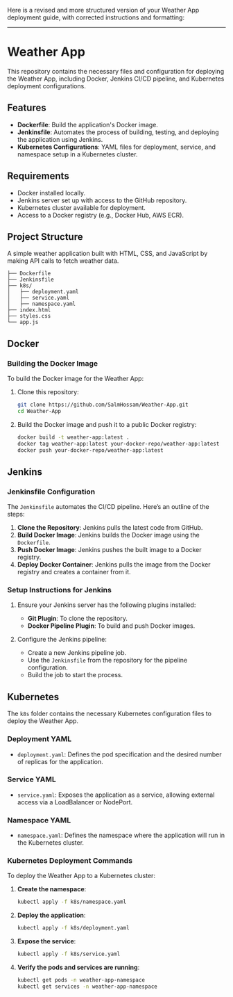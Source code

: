 Here is a revised and more structured version of your Weather App deployment guide, with corrected instructions and formatting:

---

# Weather App

This repository contains the necessary files and configuration for deploying the Weather App, including Docker, Jenkins CI/CD pipeline, and Kubernetes deployment configurations.

## Features

- **Dockerfile**: Build the application's Docker image.
- **Jenkinsfile**: Automates the process of building, testing, and deploying the application using Jenkins.
- **Kubernetes Configurations**: YAML files for deployment, service, and namespace setup in a Kubernetes cluster.

## Requirements

- Docker installed locally.
- Jenkins server set up with access to the GitHub repository.
- Kubernetes cluster available for deployment.
- Access to a Docker registry (e.g., Docker Hub, AWS ECR).

## Project Structure

A simple weather application built with HTML, CSS, and JavaScript by making API calls to fetch weather data.

```
├── Dockerfile
├── Jenkinsfile
├── k8s/
│   ├── deployment.yaml
│   ├── service.yaml
│   ├── namespace.yaml
├── index.html
├── styles.css
└── app.js
```

## Docker

### Building the Docker Image

To build the Docker image for the Weather App:

1. Clone this repository:
    ```bash
    git clone https://github.com/SalmHossam/Weather-App.git
    cd Weather-App
    ```

2. Build the Docker image and push it to a public Docker registry:
    ```bash
    docker build -t weather-app:latest .
    docker tag weather-app:latest your-docker-repo/weather-app:latest
    docker push your-docker-repo/weather-app:latest
    ```

## Jenkins

### Jenkinsfile Configuration

The `Jenkinsfile` automates the CI/CD pipeline. Here’s an outline of the steps:

1. **Clone the Repository**: Jenkins pulls the latest code from GitHub.
2. **Build Docker Image**: Jenkins builds the Docker image using the `Dockerfile`.
3. **Push Docker Image**: Jenkins pushes the built image to a Docker registry.
4. **Deploy Docker Container**: Jenkins pulls the image from the Docker registry and creates a container from it.

### Setup Instructions for Jenkins

1. Ensure your Jenkins server has the following plugins installed:
   - **Git Plugin**: To clone the repository.
   - **Docker Pipeline Plugin**: To build and push Docker images.

2. Configure the Jenkins pipeline:
   - Create a new Jenkins pipeline job.
   - Use the `Jenkinsfile` from the repository for the pipeline configuration.
   - Build the job to start the process.

## Kubernetes

The `k8s` folder contains the necessary Kubernetes configuration files to deploy the Weather App.

### Deployment YAML

- `deployment.yaml`: Defines the pod specification and the desired number of replicas for the application.

### Service YAML

- `service.yaml`: Exposes the application as a service, allowing external access via a LoadBalancer or NodePort.

### Namespace YAML

- `namespace.yaml`: Defines the namespace where the application will run in the Kubernetes cluster.

### Kubernetes Deployment Commands

To deploy the Weather App to a Kubernetes cluster:

1. **Create the namespace**:
    ```bash
    kubectl apply -f k8s/namespace.yaml
    ```

2. **Deploy the application**:
    ```bash
    kubectl apply -f k8s/deployment.yaml
    ```

3. **Expose the service**:
    ```bash
    kubectl apply -f k8s/service.yaml
    ```

4. **Verify the pods and services are running**:
    ```bash
    kubectl get pods -n weather-app-namespace
    kubectl get services -n weather-app-namespace
    ```

